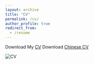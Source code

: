 ```yaml
---
layout: archive
title: "CV"
permalink: /cv/
author_profile: true
redirect_from:
  - /resume
---
```


Download My [CV](https://drive.google.com/uc?export=download&id=1-kdaHJ7iDS6b3p0MqxWx9WPHEUncOu94) Download [Chinese CV]()


![CV](https://github.com/user-attachments/assets/6090213e-da02-4a0c-ba90-6f80fe38efaf)
